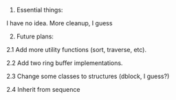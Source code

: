 1. Essential things:

I have no idea. More cleanup, I guess



2. Future plans:

  2.1 Add more utility functions (sort, traverse, etc).
  
  2.2 Add two ring buffer implementations.
  
  2.3 Change some classes to structures (dblock, I guess?)
  
  2.4 Inherit from sequence
  
